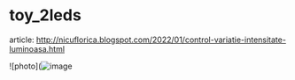 # toy_2leds

article: http://nicuflorica.blogspot.com/2022/01/control-variatie-intensitate-luminoasa.html

![photo](![image](https://user-images.githubusercontent.com/4947574/148684159-e78f1cb6-cb9d-49c9-9ee5-68525e350b90.png)

